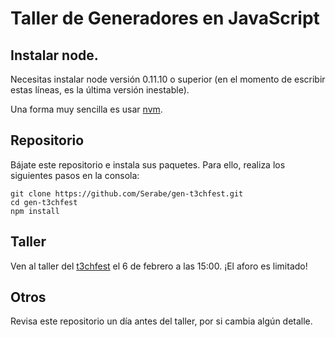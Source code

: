 # Taller de Generadores en JavaScript

## Instalar node.

Necesitas instalar node versión 0.11.10 o superior (en el momento de escribir estas líneas, es la última versión inestable).

Una forma muy sencilla es usar [nvm](https://github.com/creationix/nvm).

## Repositorio

Bájate este repositorio e instala sus paquetes. Para ello, realiza los siguientes pasos en la consola:

    git clone https://github.com/Serabe/gen-t3chfest.git
    cd gen-t3chfest
    npm install

## Taller

Ven al taller del [t3chfest](https://techfest.uc3m.es/programa/taller-de-generadores-en-node/) el 6 de febrero a las 15:00. ¡El aforo es limitado!

## Otros

Revisa este repositorio un día antes del taller, por si cambia algún detalle.